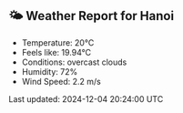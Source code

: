 <!-- WEATHER-START -->
## 🌤 Weather Report for Hanoi

- Temperature: 20°C
- Feels like: 19.94°C
- Conditions: overcast clouds
- Humidity: 72%
- Wind Speed: 2.2 m/s

Last updated: 2024-12-04 20:24:00 UTC
<!-- WEATHER-END -->
